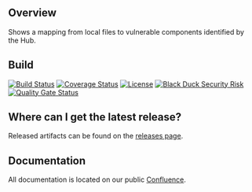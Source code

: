 ## Overview ##
Shows a mapping from local files to vulnerable components identified by the Hub.

## Build ##

[![Build Status](https://travis-ci.org/blackducksoftware/hub-sonarqube.svg?branch=master)](https://travis-ci.org/blackducksoftware/hub-sonarqube)
[![Coverage Status](https://coveralls.io/repos/github/blackducksoftware/hub-sonarqube/badge.svg?branch=master)](https://coveralls.io/github/blackducksoftware/hub-sonarqube?branch=master)
[![License](https://img.shields.io/badge/License-Apache%202.0-blue.svg)](https://opensource.org/licenses/Apache-2.0)
[![Black Duck Security Risk](https://copilot.blackducksoftware.com/github/repos/blackducksoftware/hub-sonarqube/branches/master/badge-risk.svg)](https://copilot.blackducksoftware.com/github/repos/blackducksoftware/hub-sonarqube/branches/master)
[![Quality Gate Status](https://sonarcloud.io/api/project_badges/measure?project=blackducksoftware_hub-sonarqube&metric=alert_status)](https://sonarcloud.io/dashboard?id=blackducksoftware_hub-sonarqube)

## Where can I get the latest release? ##
Released artifacts can be found on the [releases page](https://github.com/blackducksoftware/hub-sonarqube/releases).

## Documentation ##
All documentation is located on our public [Confluence](https://synopsys.atlassian.net/wiki/spaces/INTDOCS/pages/622990/Black+Duck+SonarQube).
